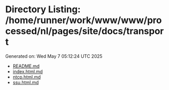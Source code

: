 # Directory Listing: /home/runner/work/www/www/processed/nl/pages/site/docs/transport
Generated on: Wed May  7 05:12:24 UTC 2025

- [README.md](README.md)
- [index.html.md](index.html.md)
- [ntcp.html.md](ntcp.html.md)
- [ssu.html.md](ssu.html.md)
